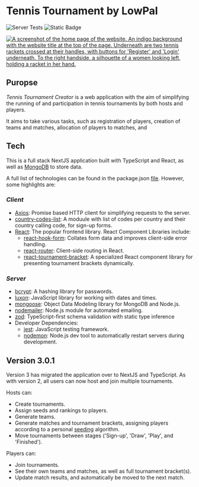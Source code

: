# Tennis Tournament by LowPal

![Server Tests](https://github.com/louispallett/lowpal-tennis/actions/workflows/main.yml/badge.svg)
![Static Badge](https://img.shields.io/badge/license-GPL2.0-green?style=flat&logo=license)

[![A screenshot of the home page of the website. An indigo background with the website title at the top of the page. Underneath are two tennis rackets crossed at their handles, with buttons for 'Register' and 'Login' underneath. To the right handside, a silhouette of a women looking left, holding a racket in her hand.](https://res.cloudinary.com/divlee1zx/image/upload/v1757927457/Screenshot_From_2025-09-15_10-09-24_jkx6pc.png)](https://www.tennistournamentcreator.com)

## Puropse

_Tennis Tournament Creator_ is a web application with the aim of simplifying the running of and participation in tennis tournaments by both hosts and players.

It aims to take various tasks, such as registration of players, creation of teams and matches, allocation of players to matches, and 

## Tech 

This is a full stack NextJS application built with TypeScript and React, as well as [MongoDB](https://www.mongodb.com/) to store data.

A full list of technologies can be found in the package.json [file](https://github.com/louispallett/lowpal-tennis/package.json). However, some highlights are:

### _Client_
- [Axios](https://github.com/axios/axios): Promise based HTTP client for simplifying requests to the server.
- [country-codes-list](https://www.npmjs.com/package/country-codes-list): A moduule with list of codes per country and their country calling code, for sign-up forms.
- [React](https://react.dev/): The popular frontend library. React Component Libraries include:
    - [react-hook-form](https://www.react-hook-form.com/): Collates form data and improves client-side error handling.
    - [react-router](https://reactrouter.com/): Client-side routing in React.
    - [react-tournament-bracket](https://github.com/g-loot/react-tournament-brackets): A specialized React component library for presenting tournament brackets dynamically.
### _Server_
- [bcrypt](https://www.npmjs.com/package/bcrypt): A hashing library for passwords.
- [luxon](https://github.com/moment/luxon): JavaScript library for working with dates and times.
- [mongoose](https://mongoosejs.com/): Object Data Modeling library for MongoDB and Node.js.
- [nodemailer](https://www.nodemailer.com/): Node.js module for automated emailing.
- [zod](https://zod.dev/): TypeScript-first schema validation with static type inference
- Developer Dependencies:
    - [jest](https://jestjs.io/): JavaScript testing framework. 
    - [nodemon](https://nodemon.io/): Node.js dev tool to automatically restart servers during development.

## Version 3.0.1
Version 3 has migrated the application over to NextJS and TypeScript. As with version 2, all users can now host and join multiple tournaments. 

Hosts can:
- Create tournaments.
- Assign seeds and rankings to players.
- Generate teams.
- Generate matches and tournament brackets, assigning players according to a personal [seeding](https://en.wikipedia.org/wiki/Seeding_(sports)) algorithm.
- Move tournaments between stages ('Sign-up', 'Draw', 'Play', and 'Finished').

Players can:
- Join tournaments.
- See their own teams and matches, as well as full tournament bracket(s).
- Update match results, and automatically be moved to the next match.
